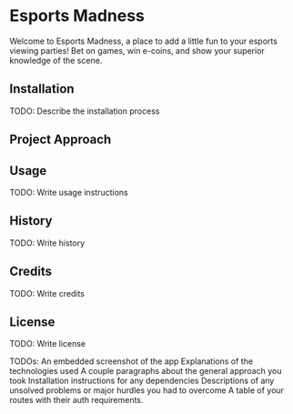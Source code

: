 # Esports Madness
Welcome to Esports Madness, a place to add a little fun to your esports viewing parties!
Bet on games, win e-coins, and show your superior knowledge of the scene.
## Installation
TODO: Describe the installation process
## Project Approach

## Usage
TODO: Write usage instructions

## History
TODO: Write history
## Credits
TODO: Write credits
## License
TODO: Write license

TODOs:
An embedded screenshot of the app
Explanations of the technologies used
A couple paragraphs about the general approach you took
Installation instructions for any dependencies
Descriptions of any unsolved problems or major hurdles you had to overcome
A table of your routes with their auth requirements.
